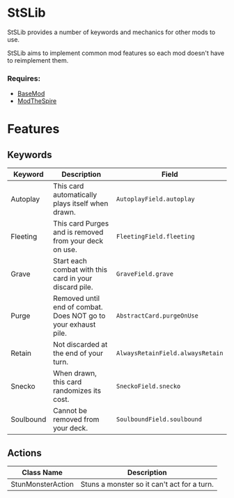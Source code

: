 # StSLib #
StSLib provides a number of keywords and mechanics for other mods to use.

StSLib aims to implement common mod features so each mod doesn't have to reimplement them.

### Requires:
 * [BaseMod](https://github.com/daviscook477/BaseMod/releases)
 * [ModTheSpire](https://github.com/kiooeht/ModTheSpire)
 
# Features

## Keywords
Keyword | Description | Field
--- | --- | ---
Autoplay | This card automatically plays itself when drawn. |  `AutoplayField.autoplay`
Fleeting | This card Purges and is removed from your deck on use. | `FleetingField.fleeting`
Grave | Start each combat with this card in your discard pile. | `GraveField.grave`
Purge | Removed until end of combat. Does NOT go to your exhaust pile. | `AbstractCard.purgeOnUse`
Retain | Not discarded at the end of your turn. | `AlwaysRetainField.alwaysRetain`
Snecko | When drawn, this card randomizes its cost. | `SneckoField.snecko`
Soulbound | Cannot be removed from your deck. | `SoulboundField.soulbound`

## Actions
Class Name | Description
--- | ---
StunMonsterAction | Stuns a monster so it can't act for a turn.
